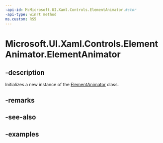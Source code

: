 ```yaml
---
-api-id: M:Microsoft.UI.Xaml.Controls.ElementAnimator.#ctor
-api-type: winrt method
ms.custom: RS5
---
```


<!-- Method syntax.
public ElementAnimator.ElementAnimator()
-->

# Microsoft.UI.Xaml.Controls.ElementAnimator.ElementAnimator

## -description

Initializes a new instance of the [ElementAnimator](elementanimator.md) class.

## -remarks

## -see-also

## -examples

